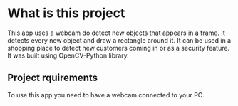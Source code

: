 # What is this project

This app uses a webcam do detect new objects that appears in a frame. It detects every new object and draw a rectangle around it.
It can be used in a shopping place to detect new customers coming in or as a security feature.
It was built using OpenCV-Python library.

## Project rquirements

To use this app you need to have a webcam connected to your PC.